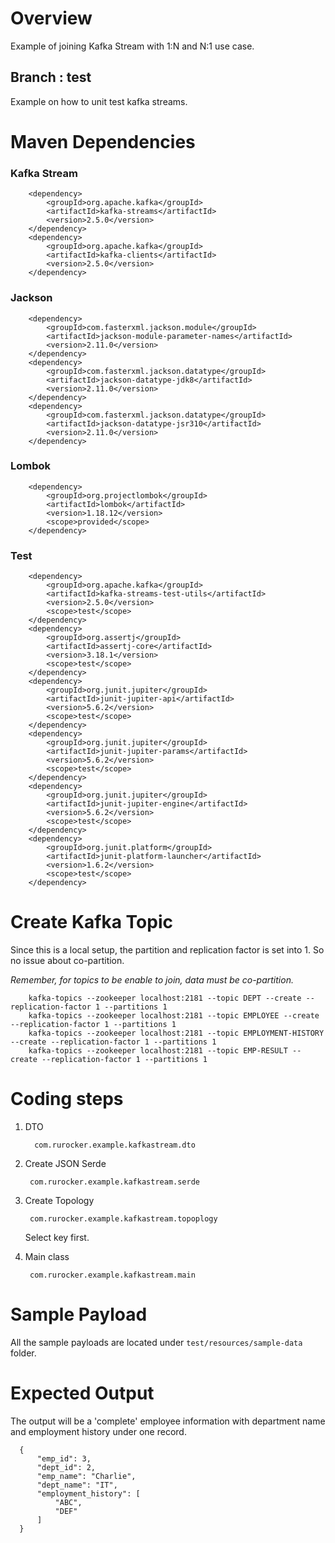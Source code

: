 # Overview
Example of joining Kafka Stream with 1:N and N:1 use case.

## Branch : test
Example on how to unit test kafka streams.

# Maven Dependencies
### Kafka Stream 

        <dependency>
            <groupId>org.apache.kafka</groupId>
            <artifactId>kafka-streams</artifactId>
            <version>2.5.0</version>
        </dependency>
        <dependency>
            <groupId>org.apache.kafka</groupId>
            <artifactId>kafka-clients</artifactId>
            <version>2.5.0</version>
        </dependency>


### Jackson

        <dependency>
            <groupId>com.fasterxml.jackson.module</groupId>
            <artifactId>jackson-module-parameter-names</artifactId>
            <version>2.11.0</version>
        </dependency>
        <dependency>
            <groupId>com.fasterxml.jackson.datatype</groupId>
            <artifactId>jackson-datatype-jdk8</artifactId>
            <version>2.11.0</version>
        </dependency>
        <dependency>
            <groupId>com.fasterxml.jackson.datatype</groupId>
            <artifactId>jackson-datatype-jsr310</artifactId>
            <version>2.11.0</version>
        </dependency>

### Lombok


        <dependency>
            <groupId>org.projectlombok</groupId>
            <artifactId>lombok</artifactId>
            <version>1.18.12</version>
            <scope>provided</scope>
        </dependency>
        
### Test

        <dependency>
            <groupId>org.apache.kafka</groupId>
            <artifactId>kafka-streams-test-utils</artifactId>
            <version>2.5.0</version>
            <scope>test</scope>
        </dependency>
        <dependency>
            <groupId>org.assertj</groupId>
            <artifactId>assertj-core</artifactId>
            <version>3.18.1</version>
            <scope>test</scope>
        </dependency>
        <dependency>
            <groupId>org.junit.jupiter</groupId>
            <artifactId>junit-jupiter-api</artifactId>
            <version>5.6.2</version>
            <scope>test</scope>
        </dependency>
        <dependency>
            <groupId>org.junit.jupiter</groupId>
            <artifactId>junit-jupiter-params</artifactId>
            <version>5.6.2</version>
            <scope>test</scope>
        </dependency>
        <dependency>
            <groupId>org.junit.jupiter</groupId>
            <artifactId>junit-jupiter-engine</artifactId>
            <version>5.6.2</version>
            <scope>test</scope>
        </dependency>
        <dependency>
            <groupId>org.junit.platform</groupId>
            <artifactId>junit-platform-launcher</artifactId>
            <version>1.6.2</version>
            <scope>test</scope>
        </dependency>

# Create Kafka Topic
Since this is a local setup, the partition and replication factor is set into 1.
So no issue about co-partition.

_Remember, for topics to be enable to join, data must  be co-partition._


        kafka-topics --zookeeper localhost:2181 --topic DEPT --create --replication-factor 1 --partitions 1
        kafka-topics --zookeeper localhost:2181 --topic EMPLOYEE --create --replication-factor 1 --partitions 1
        kafka-topics --zookeeper localhost:2181 --topic EMPLOYMENT-HISTORY --create --replication-factor 1 --partitions 1
        kafka-topics --zookeeper localhost:2181 --topic EMP-RESULT --create --replication-factor 1 --partitions 1
        

# Coding steps
1. DTO

         com.rurocker.example.kafkastream.dto
         
         
2. Create JSON Serde 
     
        com.rurocker.example.kafkastream.serde


3. Create Topology
     
        com.rurocker.example.kafkastream.topoplogy

   Select key first.

3. Main class

        com.rurocker.example.kafkastream.main
           
# Sample Payload
All the sample payloads are located under `test/resources/sample-data` folder.

# Expected Output
The output will be a 'complete' employee information with department name and employment history under one record.

      {
          "emp_id": 3,
          "dept_id": 2,
          "emp_name": "Charlie",
          "dept_name": "IT",
          "employment_history": [
              "ABC",
              "DEF"
          ]
      }
